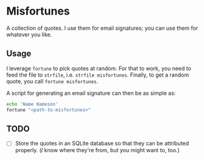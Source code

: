 # Misfortunes

A collection of quotes. I use them for email signatures; you can use them for
whatever you like.

## Usage

I leverage `fortune` to pick quotes at random. For that to work, you need to
feed the file to `strfile`, i.e. `strfile misfortunes`. Finally, to get a
random quote, you call `fortune misfortunes`.

A script for generating an email signature can then be as simple as:

```bash
echo 'Name Nameson'
fortune "<path-to-misfortunes>"
```

## TODO

- [ ] Store the quotes in an SQLite database so that they can be attributed
  properly. (*I* know where they're from, but you might want to, too.)
